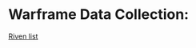 # Warframe Data Collection:

[Riven list](https://github.com/shadowmoose/Warframe-Data/blob/gh-pages/Rivens.md)
